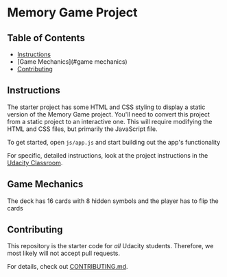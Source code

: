 # Memory Game Project

## Table of Contents

* [Instructions](#instructions)
* [Game Mechanics](#game mechanics)
* [Contributing](#contributing)

## Instructions

The starter project has some HTML and CSS styling to display a static version of the Memory Game project. You'll need to convert this project from a static project to an interactive one. This will require modifying the HTML and CSS files, but primarily the JavaScript file.

To get started, open `js/app.js` and start building out the app's functionality

For specific, detailed instructions, look at the project instructions in the [Udacity Classroom](https://classroom.udacity.com/me).

## Game Mechanics

The deck has 16 cards with 8 hidden symbols and the player has to flip the cards 

## Contributing

This repository is the starter code for _all_ Udacity students. Therefore, we most likely will not accept pull requests.

For details, check out [CONTRIBUTING.md](CONTRIBUTING.md).
